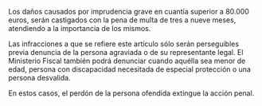 Los daños causados por imprudencia grave en cuantía superior a 80.000 euros, serán castigados con la pena de multa de tres a nueve meses, atendiendo a la importancia de los mismos.

Las infracciones a que se refiere este artículo sólo serán perseguibles previa denuncia de la persona agraviada o de su representante legal. El Ministerio Fiscal también podrá denunciar cuando aquélla sea menor de edad, persona con discapacidad necesitada de especial protección o una persona desvalida.

En estos casos, el perdón de la persona ofendida extingue la acción penal.